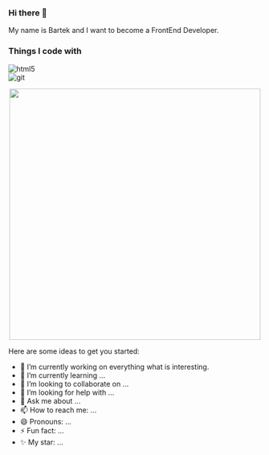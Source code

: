 ### Hi there 👋

My name is Bartek and I want to become a FrontEnd Developer. 

<h3>Things I code with</h3>
<p>
 <img alt="html5" src="https://img.shields.io/badge/-HTML5-F05032?style=for-the-badge&logo=html5&logoColor=white" /><br>
 <img alt="git" src="https://img.shields.io/badge/-Git-5f5de7?style=for-the-badge&logo=git&logoColor=white" />
</p>

<div id="header" align="center">
  <img src="https://media.giphy.com/media/26tn33aiTi1jkl6H6/giphy.gif" width="500"/>
</div>
  

Here are some ideas to get you started:

- 🔭 I’m currently working on everything what is interesting.
- 🌱 I’m currently learning ...
- 👯 I’m looking to collaborate on ...
- 🤔 I’m looking for help with ...
- 💬 Ask me about ...
- 📫 How to reach me: ...
- 😄 Pronouns: ...
- ⚡ Fun fact: ...
- ✨ My star: ...
